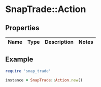 # SnapTrade::Action

## Properties

| Name | Type | Description | Notes |
| ---- | ---- | ----------- | ----- |

## Example

```ruby
require 'snap_trade'

instance = SnapTrade::Action.new()
```

